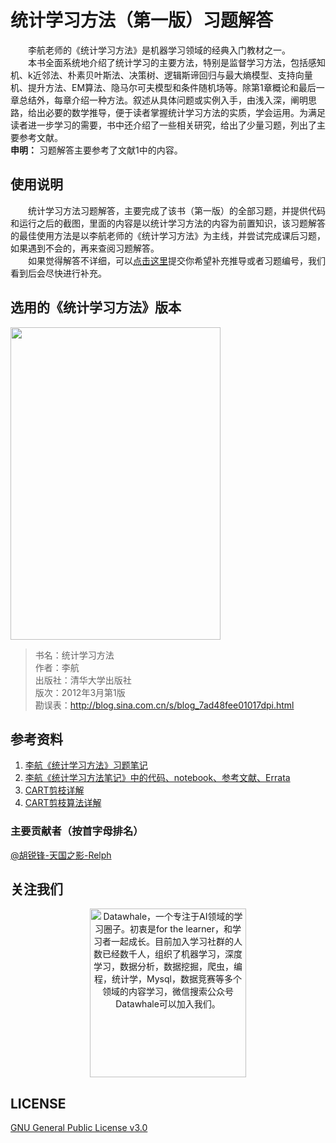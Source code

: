 # 统计学习方法（第一版）习题解答
&emsp;&emsp;李航老师的《统计学习方法》是机器学习领域的经典入门教材之一。  
&emsp;&emsp;本书全面系统地介绍了统计学习的主要方法，特别是监督学习方法，包括感知机、k近邻法、朴素贝叶斯法、决策树、逻辑斯谛回归与最大熵模型、支持向量机、提升方法、EM算法、隐马尔可夫模型和条件随机场等。除第1章概论和最后一章总结外，每章介绍一种方法。叙述从具体问题或实例入手，由浅入深，阐明思路，给出必要的数学推导，便于读者掌握统计学习方法的实质，学会运用。为满足读者进一步学习的需要，书中还介绍了一些相关研究，给出了少量习题，列出了主要参考文献。  
**申明：** 习题解答主要参考了文献1中的内容。

## 使用说明
&emsp;&emsp;统计学习方法习题解答，主要完成了该书（第一版）的全部习题，并提供代码和运行之后的截图，里面的内容是以统计学习方法的内容为前置知识，该习题解答的最佳使用方法是以李航老师的《统计学习方法》为主线，并尝试完成课后习题，如果遇到不会的，再来查阅习题解答。  
&emsp;&emsp;如果觉得解答不详细，可以[点击这里](https://github.com/Relph1119/statistical-learning-method-solutions-manual/issues)提交你希望补充推导或者习题编号，我们看到后会尽快进行补充。

## 选用的《统计学习方法》版本
<img src="https://github.com/Relph1119/statistical-learning-method-solutions-manual/blob/master/res/statistical-learning-method-book.jpg?raw=true" width="336" height= "500">


> 书名：统计学习方法<br/>
> 作者：李航<br/>
> 出版社：清华大学出版社<br/>
> 版次：2012年3月第1版<br/>
> 勘误表：http://blog.sina.com.cn/s/blog_7ad48fee01017dpi.html<br/>

## 参考资料
1. [李航《统计学习方法》习题笔记](https://sine-x.com/statistical-learning-method)
2. [李航《统计学习方法笔记》中的代码、notebook、参考文献、Errata](https://github.com/SmirkCao/Lihang)  
3. [CART剪枝详解](https://blog.csdn.net/wjc1182511338/article/details/76793164)
4. [CART剪枝算法详解](http://www.pianshen.com/article/1752163397/)

### 主要贡献者（按首字母排名）
 [@胡锐锋-天国之影-Relph](https://github.com/Relph1119)

## 关注我们
<div align=center><img src="https://raw.githubusercontent.com/datawhalechina/pumpkin-book/master/res/qrcode.jpeg" width = "250" height = "270" alt="Datawhale，一个专注于AI领域的学习圈子。初衷是for the learner，和学习者一起成长。目前加入学习社群的人数已经数千人，组织了机器学习，深度学习，数据分析，数据挖掘，爬虫，编程，统计学，Mysql，数据竞赛等多个领域的内容学习，微信搜索公众号Datawhale可以加入我们。"></div>

## LICENSE
[GNU General Public License v3.0](https://github.com/Relph1119/statistical-learning-method-solutions-manual/blob/master/LICENSE)